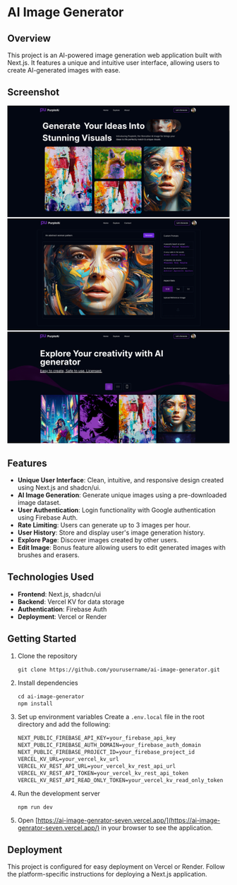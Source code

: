 
# AI Image Generator

## Overview

This project is an AI-powered image generation web application built with Next.js. It features a unique and intuitive user interface, allowing users to create AI-generated images with ease.

## Screenshot

![AI Image Generator Screenshot](./public/home.png)
![AI Image Generator Screenshot](./public/dashBg.png)
![AI Image Generator Screenshot](./public/explore.png)


## Features

- **Unique User Interface**: Clean, intuitive, and responsive design created using Next.js and shadcn/ui.
- **AI Image Generation**: Generate unique images using a pre-downloaded image dataset.
- **User Authentication**: Login functionality with Google authentication using Firebase Auth.
- **Rate Limiting**: Users can generate up to 3 images per hour.
- **User History**: Store and display user's image generation history.
- **Explore Page**: Discover images created by other users.
- **Edit Image**: Bonus feature allowing users to edit generated images with brushes and erasers.

## Technologies Used

- **Frontend**: Next.js, shadcn/ui
- **Backend**: Vercel KV for data storage
- **Authentication**: Firebase Auth
- **Deployment**: Vercel or Render

## Getting Started

1. Clone the repository
   ```
   git clone https://github.com/yourusername/ai-image-generator.git
   ```

2. Install dependencies
   ```
   cd ai-image-generator
   npm install
   ```

3. Set up environment variables
   Create a `.env.local` file in the root directory and add the following:
   ```
   NEXT_PUBLIC_FIREBASE_API_KEY=your_firebase_api_key
   NEXT_PUBLIC_FIREBASE_AUTH_DOMAIN=your_firebase_auth_domain
   NEXT_PUBLIC_FIREBASE_PROJECT_ID=your_firebase_project_id
   VERCEL_KV_URL=your_vercel_kv_url
   VERCEL_KV_REST_API_URL=your_vercel_kv_rest_api_url
   VERCEL_KV_REST_API_TOKEN=your_vercel_kv_rest_api_token
   VERCEL_KV_REST_API_READ_ONLY_TOKEN=your_vercel_kv_read_only_token
   ```

4. Run the development server
   ```
   npm run dev
   ```

5. Open [https://ai-image-genrator-seven.vercel.app/](https://ai-image-genrator-seven.vercel.app/) in your browser to see the application.

## Deployment

This project is configured for easy deployment on Vercel or Render. Follow the platform-specific instructions for deploying a Next.js application.





